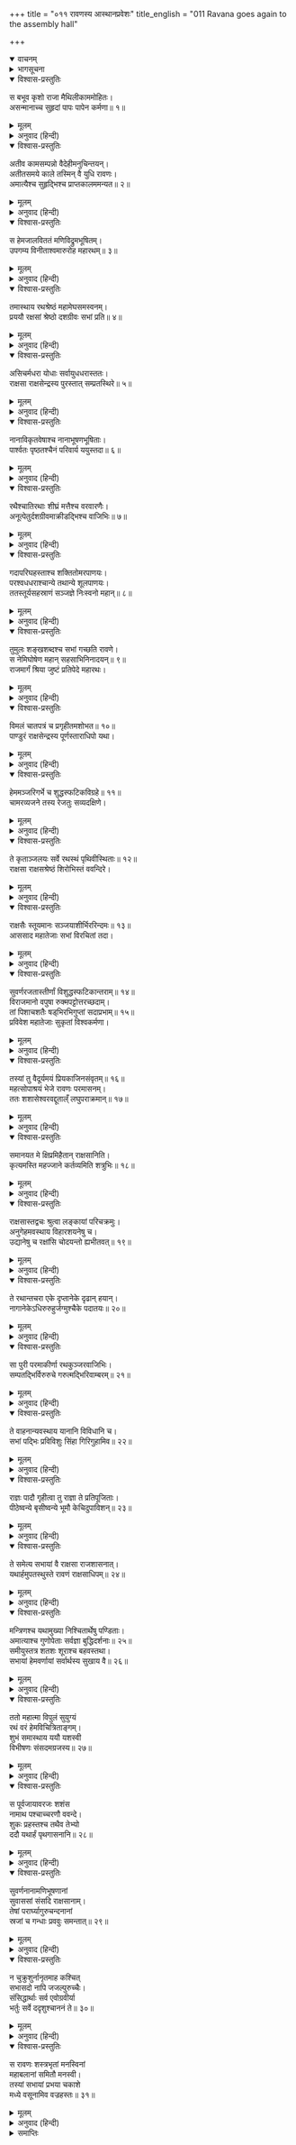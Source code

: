 +++
title = "०११ रावणस्य आस्थानप्रवेशः"
title_english = "011 Ravana goes again to the assembly hall"

+++
<details open><summary>वाचनम्</summary>
<div caption="श्रीराम-हरिसीताराममूर्ति-घनपाठिभ्यां वचनम्" class="audioEmbed" src="https://archive.org/download/Ramayana-recitation-Sriram-harisItArAmamUrti-Ghanapaati-v2/Kanda_6/Kanda_6_YK-011-Ravana_goes_again_to_the_assembly_hall.mp3"></div>
</details>

<details><summary>भागसूचना</summary>

11. रावण और उसके सभासदोंका सभाभवनमें एकत्र होना
</details>

<details open><summary>विश्वास-प्रस्तुतिः</summary>

स बभूव कृशो राजा मैथिलीकाममोहितः।  
असन्मानाच्च सुहृदां पापः पापेन कर्मणा॥ १॥
</details>

<details><summary>मूलम्</summary>

स बभूव कृशो राजा मैथिलीकाममोहितः।  
असन्मानाच्च सुहृदां पापः पापेन कर्मणा॥ १॥
</details>

<details><summary>अनुवाद (हिन्दी)</summary>

राक्षसोंका राजा रावण मिथिलेशकुमारी सीताके प्रति कामसे मोहित हो रहा था, उसके हितैषी सुहृद् विभीषण आदि उसका अनादर करने लगे थे—उसके कुकृत्योंकी निन्दा करते थे तथा वह सीताहरणरूपी जघन्य पाप-कर्मके कारण पापी घोषित किया गया था—इन सब कारणोंसे वह अत्यन्त कृश (चिन्तायुक्त एवं दुर्बल) हो गया था॥ १॥
</details>

<details open><summary>विश्वास-प्रस्तुतिः</summary>

अतीव कामसम्पन्नो वैदेहीमनुचिन्तयन्।  
अतीतसमये काले तस्मिन् वै युधि रावणः।  
अमात्यैश्च सुहृद्भिश्च प्राप्तकालममन्यत॥ २॥
</details>

<details><summary>मूलम्</summary>

अतीव कामसम्पन्नो वैदेहीमनुचिन्तयन्।  
अतीतसमये काले तस्मिन् वै युधि रावणः।  
अमात्यैश्च सुहृद्भिश्च प्राप्तकालममन्यत॥ २॥
</details>

<details><summary>अनुवाद (हिन्दी)</summary>

वह अत्यन्त कामसे पीड़ित होकर बारंबार विदेहकुमारीका चिन्तन करता था, इसलिये युद्धका अवसर बीत जानेपर भी उसने उस समय मन्त्रियों और सुहृदोंके साथ सलाह करके युद्धको ही समयोचित कर्तव्य माना॥ २॥
</details>

<details open><summary>विश्वास-प्रस्तुतिः</summary>

स हेमजालविततं मणिविद्रुमभूषितम्।  
उपगम्य विनीताश्वमारुरोह महारथम्॥ ३॥
</details>

<details><summary>मूलम्</summary>

स हेमजालविततं मणिविद्रुमभूषितम्।  
उपगम्य विनीताश्वमारुरोह महारथम्॥ ३॥
</details>

<details><summary>अनुवाद (हिन्दी)</summary>

वह सोनेकी जालीसे आच्छादित तथा मणि एवं मूँगोंसे विभूषित एक विशाल रथपर, जिसमें सुशिक्षित घोड़े जुते हुए थे; जा चढ़ा॥ ३॥
</details>

<details open><summary>विश्वास-प्रस्तुतिः</summary>

तमास्थाय रथश्रेष्ठं महामेघसमस्वनम्।  
प्रययौ रक्षसां श्रेष्ठो दशग्रीवः सभां प्रति॥ ४॥
</details>

<details><summary>मूलम्</summary>

तमास्थाय रथश्रेष्ठं महामेघसमस्वनम्।  
प्रययौ रक्षसां श्रेष्ठो दशग्रीवः सभां प्रति॥ ४॥
</details>

<details><summary>अनुवाद (हिन्दी)</summary>

महान् मेघोंकी गर्जनाके समान घर्घराहट पैदा करनेवाले उस उत्तम रथपर आरूढ़ हो राक्षसशिरोमणि दशग्रीव सभाभवनकी ओर प्रस्थित हुआ॥ ४॥
</details>

<details open><summary>विश्वास-प्रस्तुतिः</summary>

असिचर्मधरा योधाः सर्वायुधधरास्ततः।  
राक्षसा राक्षसेन्द्रस्य पुरस्तात् सम्प्रतस्थिरे॥ ५॥
</details>

<details><summary>मूलम्</summary>

असिचर्मधरा योधाः सर्वायुधधरास्ततः।  
राक्षसा राक्षसेन्द्रस्य पुरस्तात् सम्प्रतस्थिरे॥ ५॥
</details>

<details><summary>अनुवाद (हिन्दी)</summary>

उस समय राक्षसराज रावणके आगे-आगे ढाल-तलवार एवं सब प्रकारके आयुध धारण करनेवाले बहुसंख्यक राक्षस योद्धा जा रहे थे॥ ५॥
</details>

<details open><summary>विश्वास-प्रस्तुतिः</summary>

नानाविकृतवेषाश्च नानाभूषणभूषिताः।  
पार्श्वतः पृष्ठतश्चैनं परिवार्य ययुस्तदा॥ ६॥
</details>

<details><summary>मूलम्</summary>

नानाविकृतवेषाश्च नानाभूषणभूषिताः।  
पार्श्वतः पृष्ठतश्चैनं परिवार्य ययुस्तदा॥ ६॥
</details>

<details><summary>अनुवाद (हिन्दी)</summary>

इसी तरह भाँति-भाँतिके आभूषणोंसे विभूषित और नाना प्रकारके विकराल वेषवाले अगणित निशाचर उसे दायें-बायें और पीछेकी ओरसे घेरकर चल रहे थे॥ ६॥
</details>

<details open><summary>विश्वास-प्रस्तुतिः</summary>

रथैश्चातिरथाः शीघ्रं मत्तैश्च वरवारणैः।  
अनूत्पेतुर्दशग्रीवमाक्रीडद्भिश्च वाजिभिः॥ ७॥
</details>

<details><summary>मूलम्</summary>

रथैश्चातिरथाः शीघ्रं मत्तैश्च वरवारणैः।  
अनूत्पेतुर्दशग्रीवमाक्रीडद्भिश्च वाजिभिः॥ ७॥
</details>

<details><summary>अनुवाद (हिन्दी)</summary>

रावणके प्रस्थान करते ही बहुत-से अतिरथी वीर रथों, मतवाले गजराजों और खेल-खेलमें तरह-तरहकी चालें दिखानेवाले घोड़ोंपर सवार हो तुरंत उसके पीछे चल दिये॥ ७॥
</details>

<details open><summary>विश्वास-प्रस्तुतिः</summary>

गदापरिघहस्ताश्च शक्तितोमरपाणयः।  
परश्वधधराश्चान्ये तथान्ये शूलपाणयः।  
ततस्तूर्यसहस्राणं सञ्जज्ञे निःस्वनो महान्॥ ८॥
</details>

<details><summary>मूलम्</summary>

गदापरिघहस्ताश्च शक्तितोमरपाणयः।  
परश्वधधराश्चान्ये तथान्ये शूलपाणयः।  
ततस्तूर्यसहस्राणं सञ्जज्ञे निःस्वनो महान्॥ ८॥
</details>

<details><summary>अनुवाद (हिन्दी)</summary>

किन्हींके हाथोंमें गदा और परिघ शोभा पा रहे थे। कोई शक्ति और तोमर लिये हुए थे। कुछ लोगोंने फरसे धारण कर रखे थे तथा अन्य राक्षसोंके हाथोंमें शूल चमक रहे थे, फिर तो वहाँ सहस्रों वाद्योंका महान् घोष होने लगा॥ ८॥
</details>

<details open><summary>विश्वास-प्रस्तुतिः</summary>

तुमुलः शङ्खशब्दश्च सभां गच्छति रावणे।  
स नेमिघोषेण महान् सहसाभिनिनादयन्॥ ९॥  
राजमार्गं श्रिया जुष्टं प्रतिपेदे महारथः।
</details>

<details><summary>मूलम्</summary>

तुमुलः शङ्खशब्दश्च सभां गच्छति रावणे।  
स नेमिघोषेण महान् सहसाभिनिनादयन्॥ ९॥  
राजमार्गं श्रिया जुष्टं प्रतिपेदे महारथः।
</details>

<details><summary>अनुवाद (हिन्दी)</summary>

रावणके सभाभवनकी ओर यात्रा करते समय तुमुल शङ्खध्वनि होने लगी। उसका वह विशाल रथ अपने पहियोंकी घर्घराहटसे सम्पूर्ण दिशाओंको प्रतिध्वनित करता हुआ सहसा शोभाशाली राजमार्गपर जा पहुँचा॥ ९ १/२॥
</details>

<details open><summary>विश्वास-प्रस्तुतिः</summary>

विमलं चातपत्रं च प्रगृहीतमशोभत॥ १०॥  
पाण्डुरं राक्षसेन्द्रस्य पूर्णस्ताराधिपो यथा।
</details>

<details><summary>मूलम्</summary>

विमलं चातपत्रं च प्रगृहीतमशोभत॥ १०॥  
पाण्डुरं राक्षसेन्द्रस्य पूर्णस्ताराधिपो यथा।
</details>

<details><summary>अनुवाद (हिन्दी)</summary>

उस समय राक्षसराज रावणके ऊपर तना हुआ निर्मल श्वेत छत्र पूर्ण चन्द्रमाके समान शोभा पा रहा था॥ १० १/२॥
</details>

<details open><summary>विश्वास-प्रस्तुतिः</summary>

हेममञ्जरिगर्भे च शुद्धस्फटिकविग्रहे॥ ११॥  
चामरव्यजने तस्य रेजतुः सव्यदक्षिणे।
</details>

<details><summary>मूलम्</summary>

हेममञ्जरिगर्भे च शुद्धस्फटिकविग्रहे॥ ११॥  
चामरव्यजने तस्य रेजतुः सव्यदक्षिणे।
</details>

<details><summary>अनुवाद (हिन्दी)</summary>

उसके दाहिने और बायें भागमें शुद्ध स्फटिकके डंडेवाले चँवर और व्यजन, जिनमें सोनेकी मञ्जरियाँ बनी हुई थीं, बड़ी शोभा पा रहे थे॥ ११ १/२॥
</details>

<details open><summary>विश्वास-प्रस्तुतिः</summary>

ते कृताञ्जलयः सर्वे रथस्थं पृथिवीस्थिताः॥ १२॥  
राक्षसा राक्षसश्रेष्ठं शिरोभिस्तं ववन्दिरे।
</details>

<details><summary>मूलम्</summary>

ते कृताञ्जलयः सर्वे रथस्थं पृथिवीस्थिताः॥ १२॥  
राक्षसा राक्षसश्रेष्ठं शिरोभिस्तं ववन्दिरे।
</details>

<details><summary>अनुवाद (हिन्दी)</summary>

मार्गमें पृथ्वीपर खड़े हुए सभी राक्षस दोनों हाथ जोड़ रथपर बैठे हुए राक्षसशिरोमणि रावणकी सिर झुकाकर वन्दना करते थे॥ १२ १/२॥
</details>

<details open><summary>विश्वास-प्रस्तुतिः</summary>

राक्षसैः स्तूयमानः सञ्जयाशीर्भिररिन्दमः॥ १३॥  
आससाद महातेजाः सभां विरचितां तदा।
</details>

<details><summary>मूलम्</summary>

राक्षसैः स्तूयमानः सञ्जयाशीर्भिररिन्दमः॥ १३॥  
आससाद महातेजाः सभां विरचितां तदा।
</details>

<details><summary>अनुवाद (हिन्दी)</summary>

राक्षसोंद्वारा की गयी स्तुति, जय-जयकार और आशीर्वाद सुनता हुआ शत्रुदमन महातेजस्वी रावण उस समय विश्वकर्माद्वारा निर्मित राजसभामें पहुँचा॥ १३ १/२॥
</details>

<details open><summary>विश्वास-प्रस्तुतिः</summary>

सुवर्णरजतास्तीर्णां विशुद्धस्फटिकान्तराम्॥ १४॥  
विराजमानो वपुषा रुक्मपट्टोत्तरच्छदाम्।  
तां पिशाचशतैः षड्‍‍भिरभिगुप्तां सदाप्रभाम्॥ १५॥  
प्रविवेश महातेजाः सुकृतां विश्वकर्मणा।
</details>

<details><summary>मूलम्</summary>

सुवर्णरजतास्तीर्णां विशुद्धस्फटिकान्तराम्॥ १४॥  
विराजमानो वपुषा रुक्मपट्टोत्तरच्छदाम्।  
तां पिशाचशतैः षड्‍‍भिरभिगुप्तां सदाप्रभाम्॥ १५॥  
प्रविवेश महातेजाः सुकृतां विश्वकर्मणा।
</details>

<details><summary>अनुवाद (हिन्दी)</summary>

उस सभाके फर्शमें सोने-चाँदीका काम किया हुआ था तथा बीच-बीचमें विशुद्ध स्फटिक भी जड़ा गया था। उसमें सोनेके कामवाले रेशमी वस्त्रोंकी चादरें बिछी हुई थीं। वह सभा सदा अपनी प्रभासे उद्भासित होती रहती थी। छः सौ पिशाच उसकी रक्षा करते थे। विश्वकर्माने उसे बहुत ही सुन्दर बनाया था। अपने शरीरसे सुशोभित होनेवाले महातेजस्वी रावणने उस सभामें प्रवेश किया॥ १४-१५ १/२॥
</details>

<details open><summary>विश्वास-प्रस्तुतिः</summary>

तस्यां तु वैदूर्यमयं प्रियकाजिनसंवृतम्॥ १६॥  
महत्सोपाश्रयं भेजे रावणः परमासनम्।  
ततः शशासेश्वरवद्दूताल्ँ लघुपराक्रमान्॥ १७॥
</details>

<details><summary>मूलम्</summary>

तस्यां तु वैदूर्यमयं प्रियकाजिनसंवृतम्॥ १६॥  
महत्सोपाश्रयं भेजे रावणः परमासनम्।  
ततः शशासेश्वरवद्दूताल्ँ लघुपराक्रमान्॥ १७॥
</details>

<details><summary>अनुवाद (हिन्दी)</summary>

उस सभाभवनमें वैदूर्यमणि (नीलम)-का बना हुआ एक विशाल और उत्तम सिंहासन था, जिसपर अत्यन्त मुलायम चमड़ेवाले ‘प्रियक’ नामक मृगका चर्म बिछा था और उसपर मसनँद भी रखा हुआ था। रावण उसीपर बैठ गया। फिर उसने अपने शीघ्रगामी दूतोंको आज्ञा दी—॥ १६-१७॥
</details>

<details open><summary>विश्वास-प्रस्तुतिः</summary>

समानयत मे क्षिप्रमिहैतान् राक्षसानिति।  
कृत्यमस्ति महज्जाने कर्तव्यमिति शत्रुभिः॥ १८॥
</details>

<details><summary>मूलम्</summary>

समानयत मे क्षिप्रमिहैतान् राक्षसानिति।  
कृत्यमस्ति महज्जाने कर्तव्यमिति शत्रुभिः॥ १८॥
</details>

<details><summary>अनुवाद (हिन्दी)</summary>

‘तुमलोग शीघ्र ही यहाँ बैठनेवाले सुविख्यात राक्षसोंको मेरे पास बुला ले आओ; क्योंकि शत्रुओंके साथ करनेयोग्य महान् कार्य मुझपर आ पड़ा है। इस बातको मैं अच्छी तरह समझ रहा हूँ (अतः इसपर विचार करनेके लिये सब सभासदोंका यहाँ आना अत्यन्त आवश्यक है)’॥ १८॥
</details>

<details open><summary>विश्वास-प्रस्तुतिः</summary>

राक्षसास्तद्वचः श्रुत्वा लङ्कायां परिचक्रमुः।  
अनुगेहमवस्थाय विहारशयनेषु च।  
उद्यानेषु च रक्षांसि चोदयन्तो ह्यभीतवत्॥ १९॥
</details>

<details><summary>मूलम्</summary>

राक्षसास्तद्वचः श्रुत्वा लङ्कायां परिचक्रमुः।  
अनुगेहमवस्थाय विहारशयनेषु च।  
उद्यानेषु च रक्षांसि चोदयन्तो ह्यभीतवत्॥ १९॥
</details>

<details><summary>अनुवाद (हिन्दी)</summary>

रावणका यह आदेश सुनकर वे राक्षस लङ्कामें सब ओर चक्कर लगाने लगे। वे एक-एक घर, विहारस्थान, शयनागार और उद्यानमें जा-जाकर बड़ी निर्भयतासे उन सब राक्षसोंको राजसभामें चलनेके लिये प्रेरित करने लगे॥ १९॥
</details>

<details open><summary>विश्वास-प्रस्तुतिः</summary>

ते रथान्तचरा एके दृप्तानेके दृढान् हयान्।  
नागानेकेऽधिरुरुहुर्जग्मुश्चैके पदातयः॥ २०॥
</details>

<details><summary>मूलम्</summary>

ते रथान्तचरा एके दृप्तानेके दृढान् हयान्।  
नागानेकेऽधिरुरुहुर्जग्मुश्चैके पदातयः॥ २०॥
</details>

<details><summary>अनुवाद (हिन्दी)</summary>

तब उन राक्षसोंमेंसे कोई रथपर चढ़कर चले, कोई मतवाले हाथियोंपर और कोई मजबूत घोड़ोंपर सवार होकर अपने-अपने स्थानसे प्रस्थित हुए। बहुत-से राक्षस पैदल ही चल दिये॥ २०॥
</details>

<details open><summary>विश्वास-प्रस्तुतिः</summary>

सा पुरी परमाकीर्णा रथकुञ्जरवाजिभिः।  
सम्पतद्भिर्विरुरुचे गरुत्मद्भिरिवाम्बरम्॥ २१॥
</details>

<details><summary>मूलम्</summary>

सा पुरी परमाकीर्णा रथकुञ्जरवाजिभिः।  
सम्पतद्भिर्विरुरुचे गरुत्मद्भिरिवाम्बरम्॥ २१॥
</details>

<details><summary>अनुवाद (हिन्दी)</summary>

उस समय दौड़ते हुए रथों, हाथियों और घोड़ोंसे व्याप्त हुई वह पुरी बहुसंख्यक गरुड़ोंसे आच्छादित हुए आकाशकी भाँति शोभा पा रही थी॥ २१॥
</details>

<details open><summary>विश्वास-प्रस्तुतिः</summary>

ते वाहनान्यवस्थाय यानानि विविधानि च।  
सभां पद्भिः प्रविविशुः सिंहा गिरिगुहामिव॥ २२॥
</details>

<details><summary>मूलम्</summary>

ते वाहनान्यवस्थाय यानानि विविधानि च।  
सभां पद्भिः प्रविविशुः सिंहा गिरिगुहामिव॥ २२॥
</details>

<details><summary>अनुवाद (हिन्दी)</summary>

गन्तव्य स्थानतक पहुँचकर अपने-अपने वाहनों और नाना प्रकारकी सवारियोंको बाहर ही रखकर वे सब सभासद् पैदल ही उस सभाभवनमें प्रविष्ट हुए, मानो बहुत-से सिंह किसी पर्वतकी कन्दरामें घुस रहे हों॥ २२॥
</details>

<details open><summary>विश्वास-प्रस्तुतिः</summary>

राज्ञः पादौ गृहीत्वा तु राज्ञा ते प्रतिपूजिताः।  
पीठेष्वन्ये बृसीष्वन्ये भूमौ केचिदुपाविशन्॥ २३॥
</details>

<details><summary>मूलम्</summary>

राज्ञः पादौ गृहीत्वा तु राज्ञा ते प्रतिपूजिताः।  
पीठेष्वन्ये बृसीष्वन्ये भूमौ केचिदुपाविशन्॥ २३॥
</details>

<details><summary>अनुवाद (हिन्दी)</summary>

वहाँ पहुँचकर उन सबने राजाके पाँव पकड़े तथा राजाने भी उनका सत्कार किया। तत्पश्चात् कुछ लोग सोनेके सिंहासनोंपर, कुछ लोग कुशकी चटाइयोंपर और कुछ लोग साधारण बिछौनोंसे ढकी हुई भूमिपर ही बैठ गये॥ २३॥
</details>

<details open><summary>विश्वास-प्रस्तुतिः</summary>

ते समेत्य सभायां वै राक्षसा राजशासनात्।  
यथार्हमुपतस्थुस्ते रावणं राक्षसाधिपम्॥ २४॥
</details>

<details><summary>मूलम्</summary>

ते समेत्य सभायां वै राक्षसा राजशासनात्।  
यथार्हमुपतस्थुस्ते रावणं राक्षसाधिपम्॥ २४॥
</details>

<details><summary>अनुवाद (हिन्दी)</summary>

राजाकी आज्ञासे उस सभामें एकत्र होकर वे सब राक्षस राक्षसराज रावणके आसपास यथायोग्य आसनोंपर बैठ गये॥ २४॥
</details>

<details open><summary>विश्वास-प्रस्तुतिः</summary>

मन्त्रिणश्च यथामुख्या निश्चितार्थेषु पण्डिताः।  
अमात्याश्च गुणोपेताः सर्वज्ञा बुद्धिदर्शनाः॥ २५॥  
समीयुस्तत्र शतशः शूराश्च बहवस्तथा।  
सभायां हेमवर्णायां सर्वार्थस्य सुखाय वै॥ २६॥
</details>

<details><summary>मूलम्</summary>

मन्त्रिणश्च यथामुख्या निश्चितार्थेषु पण्डिताः।  
अमात्याश्च गुणोपेताः सर्वज्ञा बुद्धिदर्शनाः॥ २५॥  
समीयुस्तत्र शतशः शूराश्च बहवस्तथा।  
सभायां हेमवर्णायां सर्वार्थस्य सुखाय वै॥ २६॥
</details>

<details><summary>अनुवाद (हिन्दी)</summary>

यथायोग्य भिन्न-भिन्न विषयोंके लिये उचित सम्मति देनेवाले मुख्य-मुख्य मन्त्री, कर्तव्य-निश्चयमें पाण्डित्यका परिचय देनेवाले सचिव, बुद्धिदर्शी, सर्वज्ञ, सद‍्गुण-सम्पन्न उपमन्त्री तथा और भी बहुत-से शूरवीर सम्पूर्ण अर्थोंके निश्चयके लिये और सुखप्राप्तिके उपायपर विचार करनेके लिये उस सुनहरी कान्तिवाली सभाके भीतर सैकड़ोंकी संख्यामें उपस्थित थे॥ २५-२६॥
</details>

<details open><summary>विश्वास-प्रस्तुतिः</summary>

ततो महात्मा विपुलं सुयुग्यं  
रथं वरं हेमविचित्रिताङ्गम्।  
शुभं समास्थाय ययौ यशस्वी  
विभीषणः संसदमग्रजस्य॥ २७॥
</details>

<details><summary>मूलम्</summary>

ततो महात्मा विपुलं सुयुग्यं  
रथं वरं हेमविचित्रिताङ्गम्।  
शुभं समास्थाय ययौ यशस्वी  
विभीषणः संसदमग्रजस्य॥ २७॥
</details>

<details><summary>अनुवाद (हिन्दी)</summary>

तत्पश्चात् यशस्वी महात्मा विभीषण भी एक सुवर्णजटित, सुन्दर अश्वोंसे युक्त, विशाल, श्रेष्ठ एवं शुभकारक रथपर आरूढ़ हो अपने बड़े भाईकी सभामें जा पहुँचे॥ २७॥
</details>

<details open><summary>विश्वास-प्रस्तुतिः</summary>

स पूर्वजायावरजः शशंस  
नामाथ पश्चाच्चरणौ ववन्दे।  
शुकः प्रहस्तश्च तथैव तेभ्यो  
ददौ यथार्हं पृथगासनानि॥ २८॥
</details>

<details><summary>मूलम्</summary>

स पूर्वजायावरजः शशंस  
नामाथ पश्चाच्चरणौ ववन्दे।  
शुकः प्रहस्तश्च तथैव तेभ्यो  
ददौ यथार्हं पृथगासनानि॥ २८॥
</details>

<details><summary>अनुवाद (हिन्दी)</summary>

छोटे भाई विभीषणने पहले अपना नाम बताया, फिर बड़े भाईके चरणोंमें मस्तक झुकाया। इसी तरह शुक और प्रहस्तने भी किया। तब रावणने उन सबको यथायोग्य पृथक्-पृथक् आसन दिये॥ २८॥
</details>

<details open><summary>विश्वास-प्रस्तुतिः</summary>

सुवर्णनानामणिभूषणानां  
सुवाससां संसदि राक्षसानाम्।  
तेषां परार्घ्यागुरुचन्दनानां  
स्रजां च गन्धाः प्रववुः समन्तात्॥ २९॥
</details>

<details><summary>मूलम्</summary>

सुवर्णनानामणिभूषणानां  
सुवाससां संसदि राक्षसानाम्।  
तेषां परार्घ्यागुरुचन्दनानां  
स्रजां च गन्धाः प्रववुः समन्तात्॥ २९॥
</details>

<details><summary>अनुवाद (हिन्दी)</summary>

सुवर्ण एवं नाना प्रकारकी मणियोंके आभूषणोंसे विभूषित उन सुन्दर वस्त्रधारी राक्षसोंकी उस सभामें सब ओर बहुमूल्य अगुरु, चन्दन तथा पुष्पहारोंकी सुगन्ध छा रही थी॥ २९॥
</details>

<details open><summary>विश्वास-प्रस्तुतिः</summary>

न चुक्रुशुर्नानृतमाह कश्चित्  
सभासदो नापि जजल्पुरुच्चैः।  
संसिद्धार्थाः सर्व एवोग्रवीर्या  
भर्तुः सर्वे ददृशुश्चाननं ते॥ ३०॥
</details>

<details><summary>मूलम्</summary>

न चुक्रुशुर्नानृतमाह कश्चित्  
सभासदो नापि जजल्पुरुच्चैः।  
संसिद्धार्थाः सर्व एवोग्रवीर्या  
भर्तुः सर्वे ददृशुश्चाननं ते॥ ३०॥
</details>

<details><summary>अनुवाद (हिन्दी)</summary>

उस समय उस सभाका कोई भी सदस्य असत्य नहीं बोलता था। वे सभी सभासद् न तो चिल्लाते थे और न जोर-जोरसे बातें ही करते थे। वे सब-के-सब सफलमनोरथ एवं भयंकर पराक्रमी थे और सभी अपने स्वामी रावणके मुँहकी ओर देख रहे थे॥ ३०॥
</details>

<details open><summary>विश्वास-प्रस्तुतिः</summary>

स रावणः शस्त्रभृतां मनस्विनां  
महाबलानां समितौ मनस्वी।  
तस्यां सभायां प्रभया चकाशे  
मध्ये वसूनामिव वज्रहस्तः॥ ३१॥
</details>

<details><summary>मूलम्</summary>

स रावणः शस्त्रभृतां मनस्विनां  
महाबलानां समितौ मनस्वी।  
तस्यां सभायां प्रभया चकाशे  
मध्ये वसूनामिव वज्रहस्तः॥ ३१॥
</details>

<details><summary>अनुवाद (हिन्दी)</summary>

उस सभामें शस्त्रधारी महाबली मनस्वी वीरोंका समागम होनेपर उनके बीचमें बैठा हुआ मनस्वी रावण अपनी प्रभासे उसी प्रकार प्रकाशित हो रहा था, जैसे वसुओंके बीचमें वज्रधारी इन्द्र देदीप्यमान होते हैं॥ ३१॥
</details>

<details><summary>समाप्तिः</summary>

इत्यार्षे श्रीमद्रामायणे वाल्मीकीये आदिकाव्ये युद्धकाण्डे एकादशः सर्गः॥ ११॥  
इस प्रकार श्रीवाल्मीकिनिर्मित आर्षरामायण आदिकाव्यके युद्धकाण्डमें ग्यारहवाँ सर्ग पूरा हुआ॥ ११॥
</details>

